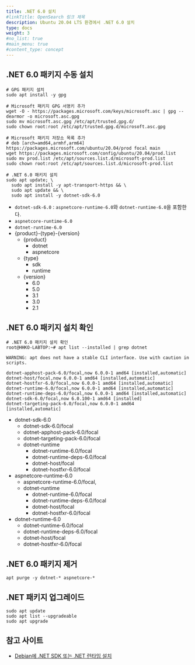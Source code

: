 ```yaml
---
title: .NET 6.0 설치
#linkTitle: OpenSearch 링크 제목
description: Ubuntu 20.04 LTS 환경에서 .NET 6.0 설치
type: docs
weight: 3
#no_list: true
#main_menu: true
#content_type: concept
---
```


## .NET 6.0 패키지 수동 설치
```shell
# GPG 패키지 설치
sudo apt install -y gpg

# Microsoft 패키지 GPG 서명키 추가
wget -O - https://packages.microsoft.com/keys/microsoft.asc | gpg --dearmor -o microsoft.asc.gpg
sudo mv microsoft.asc.gpg /etc/apt/trusted.gpg.d/
sudo chown root:root /etc/apt/trusted.gpg.d/microsoft.asc.gpg

# Microsoft 패키지 저장소 목록 추가
# deb [arch=amd64,armhf,arm64] https://packages.microsoft.com/ubuntu/20.04/prod focal main
wget https://packages.microsoft.com/config/ubuntu/20.04/prod.list
sudo mv prod.list /etc/apt/sources.list.d/microsoft-prod.list
sudo chown root:root /etc/apt/sources.list.d/microsoft-prod.list

# .NET 6.0 패키지 설치
sudo apt update; \
  sudo apt install -y apt-transport-https && \
  sudo apt update && \
  sudo apt install -y dotnet-sdk-6.0
```
- `dotnet-sdk-6.0` : `aspnetcore-runtime-6.0`와 `dotnet-runtime-6.0`을 포함한다.
- `aspnetcore-runtime-6.0`
- `dotnet-runtime-6.0`
- {product}-{type}-{version}
  - {product}
    - dotnet
    - aspnetcore
  - {type}
    - sdk
    - runtime
  - {version}
    - 6.0
    - 5.0
    - 3.1
    - 3.0
    - 2.1

## .NET 6.0 패키지 설치 확인
```shell
# .NET 6.0 패키지 설치 확인
root@HHKO-LABTOP:~# apt list --installed | grep dotnet

WARNING: apt does not have a stable CLI interface. Use with caution in scripts.

dotnet-apphost-pack-6.0/focal,now 6.0.0-1 amd64 [installed,automatic]
dotnet-host/focal,now 6.0.0-1 amd64 [installed,automatic]
dotnet-hostfxr-6.0/focal,now 6.0.0-1 amd64 [installed,automatic]
dotnet-runtime-6.0/focal,now 6.0.0-1 amd64 [installed,automatic]
dotnet-runtime-deps-6.0/focal,now 6.0.0-1 amd64 [installed,automatic]
dotnet-sdk-6.0/focal,now 6.0.100-1 amd64 [installed]
dotnet-targeting-pack-6.0/focal,now 6.0.0-1 amd64 [installed,automatic]
```
- dotnet-sdk-6.0
  - dotnet-sdk-6.0/focal
  - dotnet-apphost-pack-6.0/focal
  - dotnet-targeting-pack-6.0/focal
  - dotnet-runtime
    - dotnet-runtime-6.0/focal
    - dotnet-runtime-deps-6.0/focal
    - dotnet-host/focal
    - dotnet-hostfxr-6.0/focal
- aspnetcore-runtime-6.0
  - aspnetcore-runtime-6.0/focal,
  - dotnet-runtime
    - dotnet-runtime-6.0/focal
    - dotnet-runtime-deps-6.0/focal
    - dotnet-host/focal
    - dotnet-hostfxr-6.0/focal
- dotnet-runtime-6.0
  - dotnet-runtime-6.0/focal
  - dotnet-runtime-deps-6.0/focal
  - dotnet-host/focal
  - dotnet-hostfxr-6.0/focal


## .NET 6.0 패키지 제거
```shell
apt purge -y dotnet-* aspnetcore-*
```

## .NET 패키지 업그레이드
```shell
sudo apt update
sudo apt list --upgradeable
sudo apt upgrade
```

## 참고 사이트
- [Debian에 .NET SDK 또는 .NET 런타임 설치](https://docs.microsoft.com/ko-kr/dotnet/core/install/linux-debian#unable-to-locate--some-packages-could-not-be-installed)